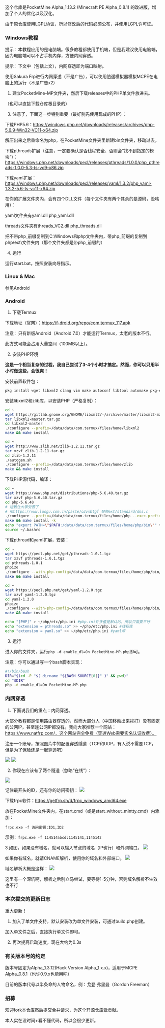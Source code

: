 这个仓库是PocketMine Alpha_1.13.2 (Minecraft PE Alpha_0.8.1) 的改进版，增加了个人的优化以及汉化。

由于原仓库使用LGPL协议，所以修改后的代码必须公布，并使用LGPL许可证。

### Windows教程
提示：本教程应用的是电脑端。很多教程都使用手机端，但是我建议使用电脑端，因为电脑端可以不占手机内存，方便内网穿透。

提示：下文中（包括上文），内网穿透即为端口映射。

使用Sakura Frp进行内网穿透（不是广告），可以使用逍遥模拟器模拟MCPE在电脑上的运行（不是广告x2）

1. 建立PocketMine-MP文件夹，然后下载releases中的PHP单文件放进去。

（也可以直接下载仓库根目录的）

3. 注意了，下面这一步特别重要（最好别先使用现成的PHP）：

下载PHP5.6：https://windows.php.net/downloads/releases/archives/php-5.6.9-Win32-VC11-x64.zip

解压出来之后重命名为php，在PocketMine文件夹里新建bin文件夹，移动过去。

下载pthreads扩展（注意，一定要确认是否线程安全，否则会“找不到指定的模块”）：https://windows.php.net/downloads/pecl/releases/pthreads/1.0.0/php_pthreads-1.0.0-5.3-ts-vc9-x86.zip

下载yaml扩展：https://windows.php.net/downloads/pecl/releases/yaml/1.3.2/php_yaml-1.3.2-5.6-ts-vc11-x64.zip

在你的扩展文件夹内，会有四个DLL文件（每个文件夹有两个其余的是源码，没啥用）：

yaml文件夹有yaml.dll php_yaml.dll

threads文件夹有threads_VC2.dll php_threads.dll

把不带php_前缀复制到C:\Windows和php文件夹内，带php_前缀的复制到php\ext\文件夹内（那个文件夹都是带php_前缀的）

4. 运行

运行start.bat，按照安装向导指示。

### Linux & Mac

参见Android

### Android

1. 下载Termux

下载地址（官网）：https://f-droid.org/repo/com.termux_117.apk

注意：只有新版Android（Android 7.0）才能运行Termux，太老的版本不行。

此方式可能会占用大量空间（100MB以上）。

2. 安装PHP环境

**这是一个相当复杂的过程，我自己尝试了3-4个小时才搞定。然而，你可以只用半小时做这些，会很爽！**

安装前置软件包：
```bash
pkg install wget libxml2 clang vim make autoconf libtool automake pkg-config iconv libyaml -y 
```

安装libxml2和zlib库，以安装PHP（严格复制）：
```bash
cd ~
wget https://gitlab.gnome.org/GNOME/libxml2/-/archive/master/libxml2-master.tar.gz
tar libxml2-master.tar.gz
cd libxml2-master
./configure --prefix=/data/data/com.termux/files/home/libxml2
make && make install
```

```bash
cd ~
wget http://www.zlib.net/zlib-1.2.11.tar.gz
tar xzvf zlib-1.2.11.tar.gz
cd zlib-1.2.11
./autogen.sh
./configure --prefix=/data/data/com.termux/files/home/zlib
make && make install
```

下载PHP源代码，编译：
```bash
cd ~
wget https://www.php.net/distributions/php-5.6.40.tar.gz
tar xzvf php-5.6.40.tar.gz
cd php-5.6.40
# 抱歉让大家受苦了
# 用https://www.luogu.com.cn/paste/o3vxbtgf 替换ext/standard/dns.c
./configure --prefix=/data/data/com.termux/files/home/php --exec-prefix=/data/data/com.termux/files/home/php --bindir=/data/data/com.termux/files/home/php/bin --sbindir=/data/data/com.termux/files/home/php/sbin --includedir=/data/data/com.termux/files/home/php/include  --libdir=/data/data/com.termux/files/home/php/lib/php --mandir=/data/data/com.termux/files/home/php/man --with-config-file-path=/data/data/com.termux/files/home/php/etc --with-zlib  --enable-pcntl --enable-sockets --with-curl  --enable-opcache  --with-zlib-dir=/data/data/com.termux/files/home/zlib --with-libxml-dir=/data/data/com.termux/files/home/libxml2 --with-curl=/data/data/com.termux/files/usr  --with-iconv=/data/data/com.termux/files/usr --enable-maintainer-zts
make && make install -k
echo "export PATH=\"$PATH:/data/data/com.termux/files/home/php/bin\"" >> ~/.bashrc
source ~/.bashrc
```

下载pthread和yaml扩展，安装：
```bash
cd ~
wget https://pecl.php.net/get/pthreads-1.0.1.tgz
tar xzvf pthreads-1.0.1.tgz
cd pthreads-1.0.1
phpize
./configure --with-php-config=/data/data/com.termux/files/home/php/bin/php-config
make && make install

cd ~
wget https://pecl.php.net/get/yaml-1.2.0.tgz
tar xzvf yaml-1.2.0.tgz
cd yaml-1.2.0
phpize
./configure --with-php-config=/data/data/com.termux/files/home/php/bin/php-config --with-yaml=/data/data/com.termux/files/usr
make && make install

echo "[PHP]" > ~/php/etc/php.ini #php.ini许多值是默认的，所以只需要三行
echo "extension = pthreads.so" >> ~/php/etc/php.ini #线程库
echo "extension = yaml.so" >> ~/php/etc/php.ini #yaml库
```

3. 运行

进入你的文件夹，运行```php -d enable_dl=On PocketMine-MP.php```即可。

注意：你可以通过写一个bash脚本实现：
```bash
#!/bin/bash
DIR="$(cd -P "$( dirname "${BASH_SOURCE[0]}" )" && pwd)"
cd "$DIR"
php -d enable_dl=On PocketMine-MP.php
```

### 内网穿透

1. 下面说我们的重点：内网穿透。

大部分教程都是使用路由器穿透的，然而大部分人（中国移动出来挨打）没有固定的公网IP，甚至连公网IP都没有。我向大家推荐一个网站：https://www.natfrp.com/，这个网站完全免费（穿透Web需要实名认证收费）。

注册一个账号，按照图片中的配置穿透隧道（TCP和UDP，有人说不需要TCP，但是为了保险还是一起穿透吧）

![](https://cdn.luogu.com.cn/upload/image_hosting/ntyh5g9c.png)
![](https://cdn.luogu.com.cn/upload/image_hosting/1av0nep2.png)

2. 你现在应该有了两个隧道（忽略“在线”）：

![](https://cdn.luogu.com.cn/upload/image_hosting/at92shxr.png)

记住最开头的ID，还有你的访问密钥：
![](https://cdn.luogu.com.cn/upload/image_hosting/rru1dvsc.png)

下载frpc软件：https://getfrp.sh/d/frpc_windows_amd64.exe

放在PocketMine文件夹内，在start.cmd（或是start_without_mintty.cmd）内添加：

```frpc.exe -f 访问密钥:ID1,ID2```

示例：```frpc.exe -f 114514abcd:1145141,1145142```

3.如图，如果没有域名，就可以输入节点的域名（IP也行）和外网端口。
![](https://cdn.luogu.com.cn/upload/image_hosting/87qn8293.png)

如果你有域名，就请CNAME解析，使用你的域名和外部端口。
![](https://cdn.luogu.com.cn/upload/image_hosting/0wt54jgq.png)

域名解析大概是这样：
![](https://cdn.luogu.com.cn/upload/image_hosting/43z2ut50.png)

这里有一个深坑啊，解析之后别立马尝试，要等待1-5分钟，否则域名解析不生效也不行

### 本次提交的更新日志

重大更新！

1. 加入了单文件支持，默认安装改为单文件安装，可通过build.php创建。

加入单文件之后，直接执行单文件即可。

2. 再次提高启动速度，现在大约为0.3s

### 有关版本号的约定

版本号固定为Alpha_1.3.12(Hack Version Alpha_1.x.x)，适用于MCPE Alpha_0.8.1（也许0.9.x也能用吧）

目前的版本代号以半条命的人物命名，例：戈登·弗里曼（Gordon Freeman）

### 招募

欢迎fork本仓库然后提交合并请求，为这个开源仓库做贡献。

本人实在没时间+看不懂代码，所以会很少更新。
